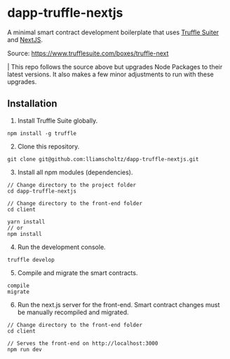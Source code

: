 # dapp-truffle-nextjs
A minimal smart contract development boilerplate that uses [Truffle Suiter](https://www.trufflesuite.com/) and [NextJS](https://nextjs.org/).

Source: https://www.trufflesuite.com/boxes/truffle-next

| This repo follows the source above but upgrades Node Packages to their latest versions. It also makes a few minor adjustments to run with these upgrades.

## Installation

1. Install Truffle Suite globally.
```
npm install -g truffle
```
2. Clone this repository.
```
git clone git@github.com:lliamscholtz/dapp-truffle-nextjs.git
```
3. Install all npm modules (dependencies).
```
// Change directory to the project folder
cd dapp-truffle-nextjs

// Change directory to the front-end folder
cd client

yarn install
// or
npm install
```
4. Run the development console.
```
truffle develop
```
5. Compile and migrate the smart contracts.
```
compile
migrate
```
6. Run the next.js server for the front-end. Smart contract changes must be manually recompiled and migrated.
```
// Change directory to the front-end folder
cd client

// Serves the front-end on http://localhost:3000
npm run dev
```
